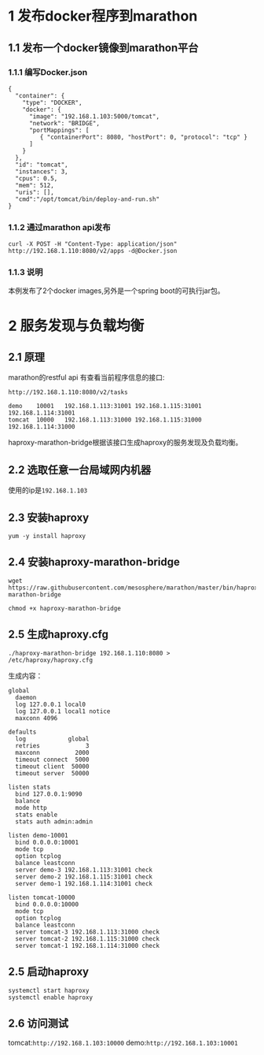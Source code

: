 # 1 发布docker程序到marathon

## 1.1 发布一个docker镜像到marathon平台

### 1.1.1 编写Docker.json

```
{
  "container": {
    "type": "DOCKER",
    "docker": {
      "image": "192.168.1.103:5000/tomcat",
      "network": "BRIDGE",     
      "portMappings": [
         { "containerPort": 8080, "hostPort": 0, "protocol": "tcp" }
      ]
    }
  },
  "id": "tomcat",
  "instances": 3,
  "cpus": 0.5,
  "mem": 512,
  "uris": [],
  "cmd":"/opt/tomcat/bin/deploy-and-run.sh"
}
```

### 1.1.2 通过marathon api发布

`curl -X POST -H "Content-Type: application/json" http://192.168.1.110:8080/v2/apps -d@Docker.json`

### 1.1.3 说明

本例发布了2个docker images,另外是一个spring boot的可执行jar包。

# 2 服务发现与负载均衡

## 2.1 原理

marathon的restful api 有查看当前程序信息的接口:

`http://192.168.1.110:8080/v2/tasks`

```
demo	10001	192.168.1.113:31001	192.168.1.115:31001	192.168.1.114:31001
tomcat	10000	192.168.1.113:31000	192.168.1.115:31000	192.168.1.114:31000

```

haproxy-marathon-bridge根据该接口生成haproxy的服务发现及负载均衡。


## 2.2 选取任意一台局域网内机器

使用的ip是`192.168.1.103`

## 2.3 安装haproxy

`yum -y install haproxy`

## 2.4 安装haproxy-marathon-bridge

```
wget https://raw.githubusercontent.com/mesosphere/marathon/master/bin/haproxy-marathon-bridge

chmod +x haproxy-marathon-bridge
```

## 2.5 生成haproxy.cfg

`./haproxy-marathon-bridge 192.168.1.110:8080 > /etc/haproxy/haproxy.cfg`

生成内容：

```
global
  daemon
  log 127.0.0.1 local0
  log 127.0.0.1 local1 notice
  maxconn 4096

defaults
  log            global
  retries             3
  maxconn          2000
  timeout connect  5000
  timeout client  50000
  timeout server  50000

listen stats
  bind 127.0.0.1:9090
  balance
  mode http
  stats enable
  stats auth admin:admin

listen demo-10001
  bind 0.0.0.0:10001
  mode tcp
  option tcplog
  balance leastconn
  server demo-3 192.168.1.113:31001 check
  server demo-2 192.168.1.115:31001 check
  server demo-1 192.168.1.114:31001 check

listen tomcat-10000
  bind 0.0.0.0:10000
  mode tcp
  option tcplog
  balance leastconn
  server tomcat-3 192.168.1.113:31000 check
  server tomcat-2 192.168.1.115:31000 check
  server tomcat-1 192.168.1.114:31000 check
```

## 2.5 启动haproxy

```
systemctl start haproxy
systemctl enable haproxy
```

## 2.6 访问测试
tomcat:`http://192.168.1.103:10000`
demo:`http://192.168.1.103:10001`